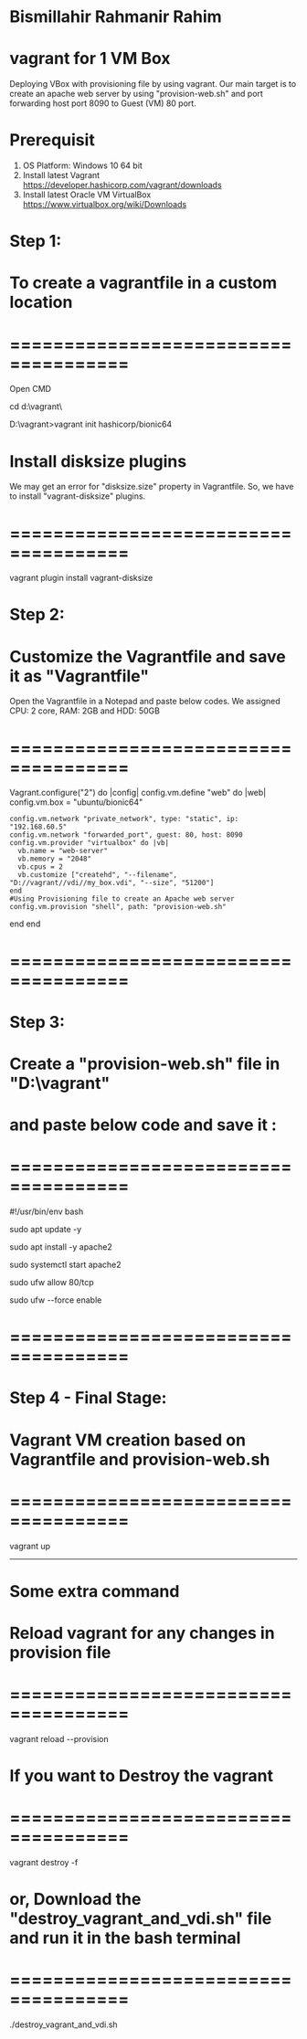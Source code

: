 # Bismillahir Rahmanir Rahim
# vagrant for 1 VM Box
Deploying VBox with provisioning file by using vagrant.
Our main target is to create an apache web server by using "provision-web.sh" and port forwarding host port 8090 to Guest (VM) 80 port.

# Prerequisit 
1. OS Platform: Windows 10 64 bit
2. Install latest Vagrant
   https://developer.hashicorp.com/vagrant/downloads
3. Install latest Oracle VM VirtualBox
   https://www.virtualbox.org/wiki/Downloads


# Step 1:
# To create a vagrantfile in a custom location 
# =====================================
Open CMD

cd d:\vagrant\

D:\vagrant>vagrant init hashicorp/bionic64

# Install disksize plugins
We may get an error for "disksize.size" property 
in Vagrantfile. So, we have to install "vagrant-disksize"
plugins.
# =====================================
vagrant plugin install vagrant-disksize


# Step 2:
# Customize the Vagrantfile and save it as "Vagrantfile" 
Open the Vagrantfile in a Notepad and paste below codes.
We assigned CPU: 2 core, RAM: 2GB and HDD: 50GB
# =====================================
Vagrant.configure("2") do |config|
  config.vm.define "web" do |web|
    config.vm.box = "ubuntu/bionic64"

    config.vm.network "private_network", type: "static", ip: "192.168.60.5"
    config.vm.network "forwarded_port", guest: 80, host: 8090
    config.vm.provider "virtualbox" do |vb|
      vb.name = "web-server"
      vb.memory = "2048"
      vb.cpus = 2
      vb.customize ["createhd", "--filename", "D://vagrant//vdi//my_box.vdi", "--size", "51200"]
    end
    #Using Provisioning file to create an Apache web server
    config.vm.provision "shell", path: "provision-web.sh"
  end
end
# =====================================


# Step 3:
# Create a "provision-web.sh" file in "D:\vagrant" 
# and paste below code and save it :
# =====================================
#!/usr/bin/env bash

sudo apt update -y 

sudo apt install -y apache2 

sudo systemctl start apache2

sudo ufw allow 80/tcp

sudo ufw --force enable
# =====================================


# Step 4 - Final Stage:
# Vagrant VM creation based on Vagrantfile and provision-web.sh
# =====================================
vagrant up

---------------------------------------
# Some extra command
# Reload vagrant for any changes in provision file
# =====================================
vagrant reload --provision


# If you want to Destroy the vagrant
# =====================================
vagrant destroy -f

# or, Download the "destroy_vagrant_and_vdi.sh" file and run it in the bash terminal
# =====================================
./destroy_vagrant_and_vdi.sh
